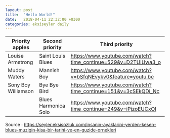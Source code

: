 ```yaml
---
layout: post
title:  "Hello World!"
date:   2018-04-11 22:32:00 +0300
categories: eksiseyler daily
---
```



| Priority apples | Second priority | Third priority |
|-------|--------|---------|
| Louise Armstrong | Saint Louis Blues | https://www.youtube.com/watch?time_continue=529&v=D2TUlUwa3_o |
| Muddy Waters | Mannish Boy | https://www.youtube.com/watch?v=bSfqNEvykv0&feature=youtu.be |
| Sony Boy Williamson | Bye Bye Bird | https://www.youtube.com/watch?time_continue=151&v=3cSEkQDi_Nc |
|  | Blues Harmonica Solo | https://www.youtube.com/watch?time_continue=249&v=iPjzoEUCxOI |

Source : https://seyler.eksisozluk.com/insanin-ayaklarini-yerden-kesen-blues-muzigin-kisa-bir-tarihi-ve-en-guzide-ornekleri
